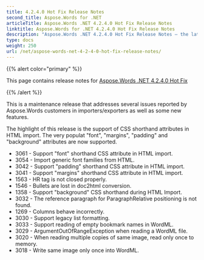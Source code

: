 ```yaml
---
title: 4.2.4.0 Hot Fix Release Notes
second_title: Aspose.Words for .NET
articleTitle: Aspose.Words .NET 4.2.4.0 Hot Fix Release Notes
linktitle: Aspose.Words for .NET 4.2.4.0 Hot Fix Release Notes
description: "Aspose.Words .NET 4.2.4.0 Hot Fix Release Notes – the latest updates and fixes."
type: docs
weight: 250
url: /net/aspose-words-net-4-2-4-0-hot-fix-release-notes/
---
```


{{% alert color="primary" %}}

This page contains release notes for [Aspose.Words .NET 4.2.4.0 Hot Fix](https://downloads.aspose.com/words/net/new-releases/aspose.words-.net-4.2.4.0-hot-fix/)

{{% /alert %}}

This is a maintenance release that addresses several issues reported by Aspose.Words customers in importers/exporters as well as some new features.

The highlight of this release is the support of CSS shorthand attributes in HTML import. The very populat "font", "margins", "padding" and "background" attributes are now supported.

- 3061 - Support "font" shorthand CSS attribute in HTML import.
- 3054 - Import generic font families from HTML.
- 3042 - Support "padding" shorthand CSS attribute in HTML import.
- 3041 - Support "margins" shorthand CSS attribute in HTML import.
- 1563 - HR tag is not closed properly.
- 1546 - Bullets are lost in doc2html conversion.
- 1358 - Support "background" CSS shorthand during HTML Import.
- 3032 - The reference paragraph for ParagraphRelative positioning is not found.
- 1269 - Columns behave incorrectly.
- 3030 - Support legacy list formatting.
- 3033 - Support reading of empty bookmark names in WordML.
- 3029 - ArgumentOutOfRangeException when reading a WordML file.
- 3020 - When reading multiple copies of same image, read only once to memory.
- 3018 - Write same image only once into WordML.
